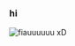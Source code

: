 ### hi 
![fiauuuuuu  xD](https://user-images.githubusercontent.com/125378976/219987431-d076562f-40cb-4835-b8e0-c5393c384cbe.gif)
